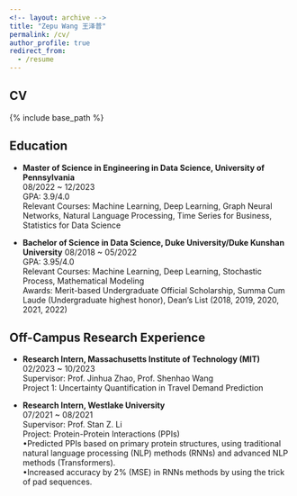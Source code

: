 ```yaml
---
<!-- layout: archive -->
title: "Zepu Wang 王泽普"
permalink: /cv/
author_profile: true
redirect_from:
  - /resume
---
```


## CV
{% include base_path %}


## Education

* **Master of Science in Engineering in Data Science, University of Pennsylvania**  
  08/2022 ~ 12/2023  
  GPA: 3.9/4.0  
  Relevant Courses: Machine Learning, Deep Learning, Graph Neural Networks, Natural Language Processing, Time Series for Business, Statistics for Data Science

  
* **Bachelor of Science in Data Science, Duke University/Duke Kunshan University**
  08/2018 ~ 05/2022\
  GPA: 3.95/4.0\
  Relevant Courses: Machine Learning, Deep Learning, Stochastic Process, Mathematical Modeling\
  Awards: Merit-based Undergraduate Official Scholarship, Summa Cum Laude (Undergraduate highest honor), Dean’s List (2018, 2019, 2020, 2021, 2022)

## Off-Campus Research Experience
* **Research Intern, Massachusetts Institute of Technology (MIT)**\
  02/2023 ~ 10/2023\
  Supervisor: Prof. Jinhua Zhao, Prof. Shenhao Wang\
  Project 1: Uncertainty Quantification in Travel Demand Prediction

* **Research Intern, Westlake University**\
  07/2021 ~ 08/2021\
  Supervisor: Prof. Stan Z. Li\
  Project: Protein-Protein Interactions (PPIs)\
  •Predicted PPIs based on primary protein structures, using traditional natural language processing (NLP) methods (RNNs) and advanced NLP methods (Transformers).\
  •Increased accuracy by 2% (MSE) in RNNs methods by using the trick of pad sequences.





